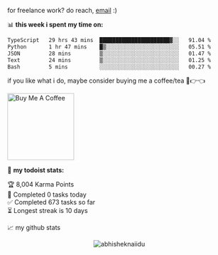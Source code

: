 for freelance work? do reach, [email](abdullahshahd335@gmail.com) :)

📊 **this week i spent my time on:**
<!--START_SECTION:waka-->

```txt
TypeScript   29 hrs 43 mins  ██████████████████████▓░░   91.04 %
Python       1 hr 47 mins    █▒░░░░░░░░░░░░░░░░░░░░░░░   05.51 %
JSON         28 mins         ▒░░░░░░░░░░░░░░░░░░░░░░░░   01.47 %
Text         24 mins         ▒░░░░░░░░░░░░░░░░░░░░░░░░   01.25 %
Bash         5 mins          ░░░░░░░░░░░░░░░░░░░░░░░░░   00.27 %
```

<!--END_SECTION:waka-->

if you like what i do, maybe consider buying me a coffee/tea 🥺👉👈

<a href="https://www.buymeacoffee.com/abhisheknaiidu" target="_blank"><img src="https://cdn.buymeacoffee.com/buttons/v2/default-red.png" alt="Buy Me A Coffee" width="150" ></a>

🚧 **my todoist stats:**
<!-- TODO-IST:START -->
🏆  8,004 Karma Points           
🌸  Completed 0 tasks today           
✅  Completed 673 tasks so far           
⏳  Longest streak is 10 days
<!-- TODO-IST:END -->


📈 my github stats

<p align="center"> <img src="https://github-readme-stats.vercel.app/api?username=abhisheknaiidu&show_icons=true&theme=gotham" alt="abhisheknaiidu" />



